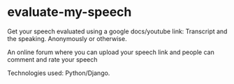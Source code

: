 # evaluate-my-speech

Get your speech evaluated using a google docs/youtube link: Transcript and the speaking. Anonymously or otherwise.


An online forum where you can upload your speech link and people can comment and rate your speech

Technologies used: Python/Django.
